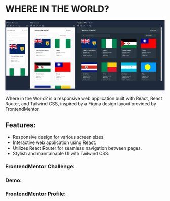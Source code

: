 # WHERE IN THE WORLD?

![where-in-the-world](where-in-the-world.png)

Where in the World? is a responsive web application built with React, React Router, and Tailwind CSS, inspired by a Figma design layout provided by FrontendMentor.

## Features:

- Responsive design for various screen sizes.
- Interactive web application using React.
- Utilizes React Router for seamless navigation between pages.
- Stylish and maintainable UI with Tailwind CSS.

### FrontendMentor Challenge:

[]()

### Demo:

[]()

### FrontendMentor Profile:

[]()
